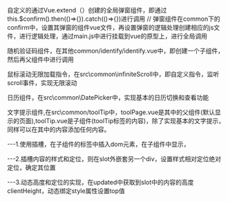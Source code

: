 自定义的通过Vue.extend（）创建的全局弹窗组件，即通过this.$confirm().then(()=>{}).catch(()=>{})进行调用
//
弹窗组件在common下的confirm中，设置其弹窗的组件vue文件，再设置弹窗的逻辑处理创建相应的js文件，进行逻辑处理，通过main.js中进行挂载到vue的原型上，进行全局调用

随机验证码组件，在其他common/identify/identify.vue中，即创建一个子组件，然后再父组件中进行调用

鼠标滚动无限加载指令，在src\common\infiniteScroll中，即自定义指令，监听scroll事件，实现无限滚动

日历组件，在src\common\DatePicker中，实现基本的日历切换和查看功能

文字提示组件,在src\common/toolTip中，toolPage.vue是其中的父组件(默认显示的页面),toolTip.vue是子组件(toolTip标签的内容)，除了实现基本的文字提示，同样可以在其中的内容添加任何内容。

---1.使用插槽，在子组件的标签中插入dom元素，在子组件中显示，

---2.插槽内容的样式和定位，则在slot外嵌套另一个div，设置样式相对定位绝对定位，确定其位置

---3.动态高度和定位的实现，在updated中获取到slot中的内容的高度clientHeight，动态绑定style属性设置top值

